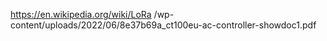 https://en.wikipedia.org/wiki/LoRa
/wp-content/uploads/2022/06/8e37b69a_ct100eu-ac-controller-showdoc1.pdf
